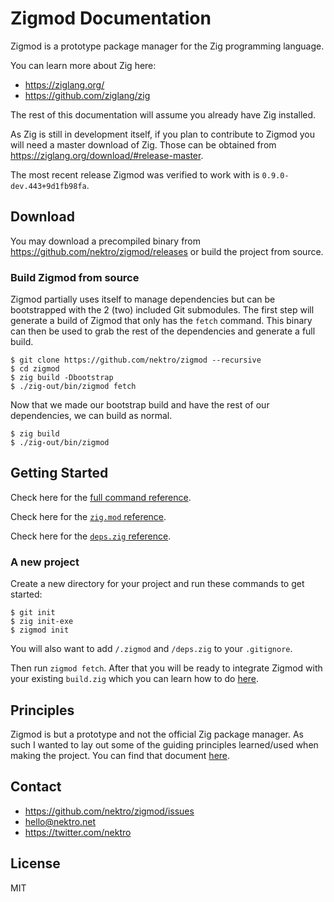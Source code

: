# Zigmod Documentation

Zigmod is a prototype package manager for the Zig programming language.

You can learn more about Zig here:
- https://ziglang.org/
- https://github.com/ziglang/zig

The rest of this documentation will assume you already have Zig installed.

As Zig is still in development itself, if you plan to contribute to Zigmod you will need a master download of Zig. Those can be obtained from https://ziglang.org/download/#release-master.

The most recent release Zigmod was verified to work with is `0.9.0-dev.443+9d1fb98fa`.

## Download
You may download a precompiled binary from https://github.com/nektro/zigmod/releases or build the project from source.

### Build Zigmod from source
Zigmod partially uses itself to manage dependencies but can be bootstrapped with the 2 (two) included Git submodules. The first step will generate a build of Zigmod that only has the `fetch` command. This binary can then be used to grab the rest of the dependencies and generate a full build.

```
$ git clone https://github.com/nektro/zigmod --recursive
$ cd zigmod
$ zig build -Dbootstrap
$ ./zig-out/bin/zigmod fetch
```

Now that we made our bootstrap build and have the rest of our dependencies, we can build as normal.

```
$ zig build
$ ./zig-out/bin/zigmod
```

## Getting Started

Check here for the [full command reference](./commands/).

Check here for the [`zig.mod` reference](./zig.mod.md).

Check here for the [`deps.zig` reference](./deps.zig.md).

### A new project
Create a new directory for your project and run these commands to get started:
```
$ git init
$ zig init-exe
$ zigmod init
```

You will also want to add `/.zigmod` and `/deps.zig` to your `.gitignore`.

Then run `zigmod fetch`. After that you will be ready to integrate Zigmod with your existing `build.zig` which you can learn how to do [here](commands/fetch.md).

## Principles
Zigmod is but a prototype and not the official Zig package manager. As such I wanted to lay out some of the guiding principles learned/used when making the project. You can find that document [here](./principles.md).

## Contact
- https://github.com/nektro/zigmod/issues
- hello@nektro.net
- https://twitter.com/nektro

## License
MIT
